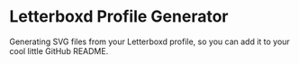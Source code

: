 # Letterboxd Profile Generator

Generating SVG files from your Letterboxd profile, so you can add it to your cool little
GitHub README.
